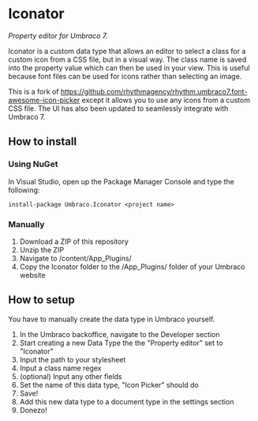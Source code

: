 Iconator
==
_Property editor for Umbraco 7._

Iconator is a custom data type that allows an editor to select a class for a custom icon from a CSS file, but in a visual way. The class name is saved into the property value which can then be used in your view. This is useful because font files can be used for icons rather than selecting an image.

This is a fork of https://github.com/rhythmagency/rhythm.umbraco7.font-awesome-icon-picker except it allows you to use any icons from a custom CSS file. The UI has also been updated to seamlessly integrate with Umbraco 7.

## How to install

### Using NuGet

In Visual Studio, open up the Package Manager Console and type the following:

```install-package Umbraco.Iconator <project name>```

### Manually

1. Download a ZIP of this repository
2. Unzip the ZIP
3. Navigate to /content/App_Plugins/
4. Copy the Iconator folder to the /App_Plugins/ folder of your Umbraco website

## How to setup

You have to manually create the data type in Umbraco yourself.

1. In the Umbraco backoffice, navigate to the Developer section
2. Start creating a new Data Type the the "Property editor" set to "Iconator"
3. Input the path to your stylesheet
4. Input a class name regex
5. (optional) Input any other fields
6. Set the name of this data type, "Icon Picker" should do
7. Save!
8. Add this new data type to a document type in the settings section
9. Donezo!
